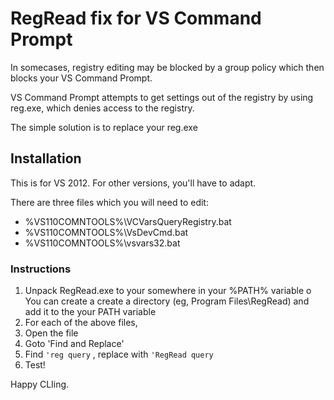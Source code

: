 # RegRead fix for VS Command Prompt

In somecases, registry editing may be blocked by a group policy which then blocks your VS Command Prompt.

VS Command Prompt attempts to get settings out of the registry by using reg.exe, which denies access to the registry.

The simple solution is to replace your reg.exe

## Installation

This is for VS 2012. For other versions, you'll have to adapt.

There are three files which you will need to edit:

-  %VS110COMNTOOLS%\VCVarsQueryRegistry.bat
-  %VS110COMNTOOLS%\VsDevCmd.bat
-  %VS110COMNTOOLS%\vsvars32.bat

### Instructions

1. Unpack RegRead.exe to your somewhere in your %PATH% variable
  o  You can create a create a directory (eg, Program Files\RegRead) and add it to the your PATH variable
2. For each of the above files,
  1.  Open the file
  2.  Goto 'Find and Replace'
  3.  Find `'reg query` , replace with `'RegRead query`
  4.  Test!
  
Happy CLIing.
